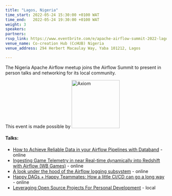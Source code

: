 ```yaml
---
title: "Lagos, Nigeria"
time_start: 2022-05-24 15:30:00 +0100 WAT
time_end:   2022-05-24 19:30:00 +0100 WAT
weight: 3
speakers:
partners:
rsvp_link: https://www.eventbrite.com/e/apache-airflow-summit-2022-lagos-nigeria-tickets-315796274157
venue_name: Co-creation Hub (CcHUB) Nigeria
venue_address: 294 Herbert Macaulay Way, Yaba 101212, Lagos

---
```


The Nigeria Apache Airflow meetup joins the Airflow Summit to present in person talks and networking for its local community. 

<p>This event is made possible by <a class="p-3 bg-white" href="https://axiom.co" target="_blank"><img src="/images/partners/axiom.svg" style="width:150px;" alt="Axiom" description="Axiom"></a>

#### Talks:
 * [How to Achieve Reliable Data in your Airflow Pipelines with Databand](/sessions/2022/#abs-d2-how-to-achieve-reliable-data-in-your-airflow-pipelines-with-databand) - online
 * [Ingesting Game Telemetry in near Real-time dynamically into Redshift with Airflow (WB Games)](/sessions/2022/#abs-d3-ingesting-game-telemetry) - online
 * [A look under the hood of the Airflow logging subsystem](/sessions/2022/#abs-d4-under-the-hood-of-the-airflow-logging-subsystem) - online
 * [Happy DAGs + Happy Teammates: How a little CI/CD can go a long way](/sessions/2022/#abs-d5-happy-dags-happy-teammates) - online
 * [Leveraging Open Source Projects For Personal Development](/sessions/2022/#abs-d6-leveraging-open-source-projects-for-personal-development) - local